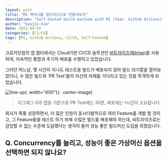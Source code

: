 ```yaml
---
layout: post
title: "M1 맥미니를 빌드머신으로 만들어보자"
description: "Self-hosted build machine with M1 (feat. Github Actions)"
author: "kyujin.kim"
date: 2021-04-01
categories: [CI/CD]
tags: [M1, Github Actions, CI/CD, Self-hosted]
---
```


크로키닷컴의 앱 챕터에서는 Cloud기반 CI/CD 솔루션인 [비트라이즈(Bitrise)](https://www.bitrise.io)를 사용하여, 지속적인 통합과 주기적 배포를 수행하고 있었습니다.

그러던 어느날, 몇 시간이 지나도 테스트용 빌드가 배포되지 않아 빌드 대기열을 열어보았더니, 수 많은 빌드와 'PR Test'들이 자신의 차례를 기다리고 있는 것을 목격하게 되었습니다.

![line-up](https://media.giphy.com/media/3orif9DJNKDfXqXbBS/giphy.gif){: width="400"}{: .center-image}

> 지그재그 iOS 앱을 기준으로 PR Test에는 30분, 배포에는 1시간이 소요됩니다.

회사가 폭풍 성장하면서, 더 많은 인원이 동시다발적으로 여러 Feature를 개발 할 것이고, 그 Feature들을 테스트 하기 위해 수많은 빌드를 배포해야 하는데, 비트라이즈로는 감당할 수 없는 수준에 도달했다는 생각이 들어 성능 좋은 빌드머신 도입을 외쳤습니다.

## Q. Concurrency를 늘리고, 성능이 좋은 가상머신 옵션을 선택하면 되지 않나요?

